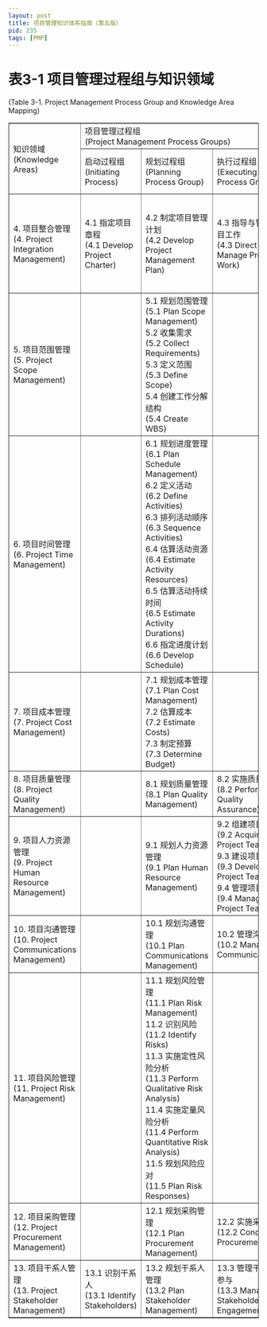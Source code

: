 ```yaml
---
layout: post
title: 项目管理知识体系指南（第五版）
pid: 235
tags: [PMP]
---
```


# 表3-1 项目管理过程组与知识领域

(Table 3-1. Project Management Process Group and Knowledge Area Mapping)


<table border=1>
	<tr>
		<td rowspan = "2">
			知识领域<br/>(Knowledge Areas)
		</td>
		<td colspan = "5" style ="a">
			项目管理过程组<br/>(Project Management Process Groups)
		</td>
	</tr>
	<tr>
		<td>
			启动过程组<br/>(Initiating Process)
		</td>
		<td>
			规划过程组<br/>(Planning Process Group)
		</td>
		<td>
			执行过程组<br/>(Executing Process Group)
		</td>
		<td>
			监控过程组<br/>(Monitoring and Controlling Process Group)
		</td>
		<td>
			收尾过程组<br/>(Closing Process Group)
		</td>
	</tr>
	<tr>
		<td>
			4. 项目整合管理<br/>(4. Project Integration Management)
		</td>
		<td>
			4.1 指定项目章程<br/>(4.1 Develop Project Charter)
		</td>
		<td>
			4.2 制定项目管理计划<br/>(4.2 Develop Project Management Plan)
		</td>
		<td>
			4.3 指导与管理项目工作<br/>(4.3 Direct and Manage Project Work)
		</td>
		<td>
			4.4 监控项目工作<br/>(4.4 Monitor and Control Project Work)
			<br/> 
			4.5 实施整体变更控制<br/>(4.5 Perform Integrated Change Control)
		</td>
		<td>
			4.6 结束项目或阶段<br/>(4.6 Close Project or Phase)
		</td>
	</tr>
	<tr>
		<td>
			5. 项目范围管理<br/>(5. Project Scope Management)
		</td>
		<td></td>
		<td>
			5.1 规划范围管理<br/>(5.1 Plan Scope Management)
			<br/>
			5.2 收集需求<br/>(5.2 Collect Requirements)
			<br/>
			5.3 定义范围<br/>(5.3 Define Scope)
			<br/>
			5.4 创建工作分解结构<br/>(5.4 Create WBS)
		</td>
		<td></td>
		<td>
			5.5 确认范围<br/>(5.5 Validate Scope)
			<br/>
			5.6 控制范围<br/>(5.6 Control Scope)
		</td>
		<td></td>
	</tr>
	<tr>
		<td>
			6. 项目时间管理<br/>(6. Project Time Management)
		</td>
		<td></td>
		<td>
			6.1 规划进度管理<br/>(6.1 Plan Schedule Management)
			<br/>
			6.2 定义活动<br/>(6.2 Define Activities)
			<br/>
			6.3 排列活动顺序<br/>(6.3 Sequence Activities)
			<br/>
			6.4 估算活动资源<br/>(6.4 Estimate Activity Resources)
			<br/>
			6.5 估算活动持续时间<br/>(6.5 Estimate Activity Durations)
			<br/>
			6.6 指定进度计划<br/>(6.6 Develop Schedule)
		</td>
		<td></td>
		<td>
			6.7 控制进度<br/>(6.7 Control Schedule)
		</td>
		<td></td>
	</tr>
	<tr>
		<td>
			7. 项目成本管理<br/>(7. Project Cost Management)
		</td>
		<td></td>
		<td>
			7.1 规划成本管理<br/>(7.1 Plan Cost Management)
			<br/>
			7.2 估算成本<br/>(7.2 Estimate Costs)
			<br/>
			7.3 制定预算<br/>(7.3 Determine Budget)
		</td>
		<td></td>
		<td>
			7.4 控制成本<br/>(7.4 Control Costs)
		</td>
		<td></td>
	</tr>
	<tr>
		<td>
			8. 项目质量管理<br/>(8. Project Quality Management)
		</td>
		<td></td>
		<td>
			8.1 规划质量管理<br/>(8.1 Plan Quality Management)
		</td>
		<td>
			8.2 实施质量保证<br/>(8.2 Perform Quality Assurance)
		</td>
		<td>
			8.3 控制质量<br/>(8.3 Control Quality)
		</td>
		<td></td>
	</tr>
	<tr>
		<td>
			9. 项目人力资源管理<br/>(9. Project Human Resource Management)
		</td>
		<td></td>
		<td>
			9.1 规划人力资源管理<br/>(9.1 Plan Human Resource Management)
		</td>
		<td>
			9.2 组建项目团队<br/>(9.2 Acquire Project Team)
			<br/>
			9.3 建设项目团队<br/>(9.3 Develop Project Team)
			<br/>
			9.4 管理项目团队<br/>(9.4 Manage Project Team)
		</td>
		<td></td>
		<td></td>
	</tr>
	<tr>
		<td>
			10. 项目沟通管理<br/>(10. Project Communications Management)
		</td>
		<td></td>
		<td>
			10.1 规划沟通管理<br/>(10.1 Plan Communications Management)
		</td>
		<td>
			10.2 管理沟通<br/>(10.2 Manage Communications)
		</td>
		<td>
			10.3 控制沟通<br/>(10.3 Control Communications)
		</td>
		<td></td>
	</tr>
	<tr>
		<td>
			11. 项目风险管理<br/>(11. Project Risk Management)
		</td>
		<td></td>
		<td>
			11.1 规划风险管理<br/>(11.1 Plan Risk Management)
			<br/>
			11.2 识别风险<br/>(11.2 Identify Risks)
			<br/>
			11.3 实施定性风险分析<br/>(11.3 Perform Qualitative Risk Analysis)
			<br/>
			11.4 实施定量风险分析<br/>(11.4 Perform Quantitative Risk Analysis)
			<br/>
			11.5 规划风险应对<br/>(11.5 Plan Risk Responses)
		</td>
		<td></td>
		<td>
			11.6 控制风险<br/>(11.6 Control Risks)
		</td>
		<td></td>
	</tr>
	<tr>
		<td>
			12. 项目采购管理<br/>(12. Project Procurement Management)
		</td>
		<td></td>
		<td>
			12.1 规划采购管理<br/>(12.1 Plan Procurement Management)
		</td>
		<td>
			12.2 实施采购<br/>(12.2 Conduct Procurements)
		</td>
		<td>
			12.3 控制采购<br/>(12.3 Control Procurements)
		</td>
		<td>
			12.4 结束采购<br/>(12.4 Close Procurements)
		</td>
	</tr>
	<tr>
		<td>
			13. 项目干系人管理<br/>(13. Project Stakeholder Management)
		</td>
		<td>
			13.1 识别干系人<br/>(13.1 Identify Stakeholders)
		</td>
		<td>
			13.2 规划干系人管理<br/>(13.2 Plan Stakeholder Management)
		</td>
		<td>
			13.3 管理干系人参与<br/>(13.3 Manage Stakeholder Engagement)
		</td>
		<td>
			13.4 控制干系人参与<br/>(13.4 Control Stakeholder Engagement)
		</td>
		<td></td>
	</tr>
</table>
